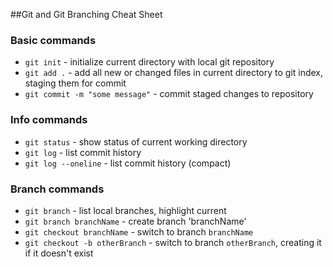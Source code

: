##Git and Git Branching Cheat Sheet

### Basic commands
* `git init` - initialize current directory with local git repository
* `git add .` - add all new or changed files in current directory to git index, staging them for commit
* `git commit -m "some message"` - commit staged changes to repository

### Info commands
* `git status` - show status of current working directory
* `git log` - list commit history
* `git log --oneline` - list commit history (compact)

### Branch commands
* `git branch` - list local branches, highlight current
* `git branch branchName` - create branch 'branchName'
* `git checkout branchName` - switch to branch `branchName`
* `git checkout -b otherBranch` - switch to branch `otherBranch`, creating it if it doesn't exist

